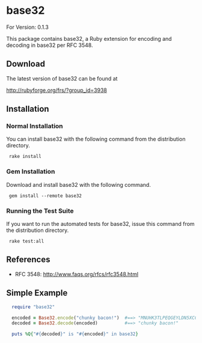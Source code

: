 # base32

For Version: 0.1.3

This package contains base32, a Ruby extension for encoding and decoding
in base32 per RFC 3548.

## Download

The latest version of base32 can be found at

http://rubyforge.org/frs/?group_id=3938

## Installation

### Normal Installation

You can install base32 with the following command from the distribution
directory.

  ` rake install`

### Gem Installation

Download and install base32 with the following command.

  ` gem install --remote base32`

### Running the Test Suite

If you want to run the automated tests for base32, issue this command from the
distribution directory.

  ` rake test:all`

## References

* RFC 3548: http://www.faqs.org/rfcs/rfc3548.html

## Simple Example

```rb
  require "base32"

  encoded = Base32.encode("chunky bacon!")  #==> "MNUHK3TLPEQGEYLDN5XCC==="
  decoded = Base32.decode(encoded)          #==> "chunky bacon!"

  puts %Q{"#{decoded}" is "#{encoded}" in base32}
```
